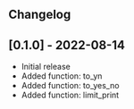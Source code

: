 ## Changelog

## [0.1.0] - 2022-08-14

- Initial release
- Added function: to_yn
- Added function: to_yes_no
- Added function: limit_print
